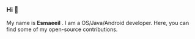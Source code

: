 ### Hi 👋
My name is **Esmaeeil** . I am a OS/Java/Android developer. Here, you can find some of my open-source contributions.
